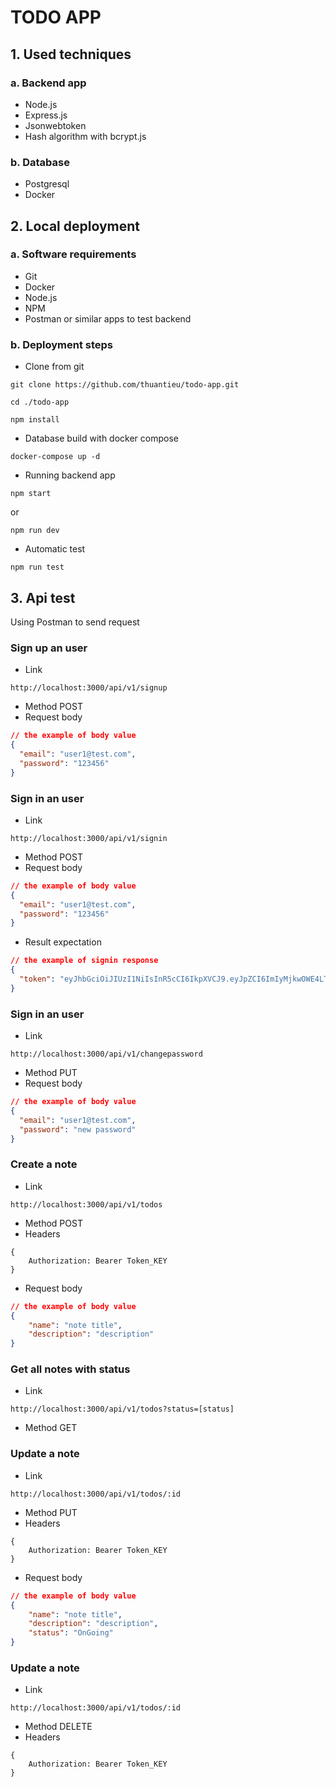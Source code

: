 # TODO APP

## 1. Used techniques

### a. Backend app

- Node.js
- Express.js
- Jsonwebtoken
- Hash algorithm with bcrypt.js

### b. Database

- Postgresql
- Docker

## 2. Local deployment

### a. Software requirements

- Git
- Docker
- Node.js
- NPM
- Postman or similar apps to test backend

### b. Deployment steps

- Clone from git

```
git clone https://github.com/thuantieu/todo-app.git

cd ./todo-app

npm install
```

- Database build with docker compose

```
docker-compose up -d
```

- Running backend app

```
npm start
```

or

```
npm run dev
```

- Automatic test

```
npm run test
```

## 3. Api test

Using Postman to send request

### Sign up an user

- Link

```
http://localhost:3000/api/v1/signup
```

- Method POST
- Request body

```json
// the example of body value
{
  "email": "user1@test.com",
  "password": "123456"
}
```

### Sign in an user

- Link

```
http://localhost:3000/api/v1/signin
```

- Method POST
- Request body

```json
// the example of body value
{
  "email": "user1@test.com",
  "password": "123456"
}
```

- Result expectation

```JSON
// the example of signin response
{
  "token": "eyJhbGciOiJIUzI1NiIsInR5cCI6IkpXVCJ9.eyJpZCI6ImIyMjkwOWE4LTU5NmItNWYzMS05MDJjLTQ2NGRmOTRjNTFjOSIsImlhdCI6MTY3Nzg1NDI3MCwiZXhwIjoxNjc3ODU3ODcwfQ._O81wFb4zk2onu-XN2eQKI4LQOR2VOVr7BgTAqivaBE"
}
```

### Sign in an user

- Link

```
http://localhost:3000/api/v1/changepassword
```

- Method PUT
- Request body

```json
// the example of body value
{
  "email": "user1@test.com",
  "password": "new password"
}
```

### Create a note
- Link

```
http://localhost:3000/api/v1/todos
```

- Method POST
- Headers

```
{
    Authorization: Bearer Token_KEY
}
```
- Request body

```json
// the example of body value
{ 
    "name": "note title", 
    "description": "description" 
}
```
### Get all notes with status
- Link
```
http://localhost:3000/api/v1/todos?status=[status]
```
- Method GET
### Update a note
- Link
```
http://localhost:3000/api/v1/todos/:id
```

- Method PUT
- Headers

```
{
    Authorization: Bearer Token_KEY
}
```
- Request body

```json
// the example of body value
{ 
    "name": "note title", 
    "description": "description",
    "status": "OnGoing"
}
```
### Update a note
- Link
```
http://localhost:3000/api/v1/todos/:id
```

- Method DELETE
- Headers

```
{
    Authorization: Bearer Token_KEY
}
```
